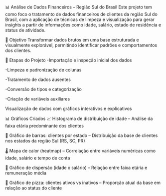 📊 Análise de Dados Financeiros – Região Sul do Brasil
Este projeto tem como foco o tratamento de dados financeiros de clientes da região Sul do Brasil, com a aplicação de técnicas de limpeza e visualização para gerar insights a partir de informações como idade, salário, estado de residência e status de atividade.

🎯 Objetivo
Transformar dados brutos em uma base estruturada e visualmente explorável, permitindo identificar padrões e comportamentos dos clientes.

🧹 Etapas do Projeto
-Importação e inspeção inicial dos dados

-Limpeza e padronização de colunas

-Tratamento de dados ausentes

-Conversão de tipos e categorização

-Criação de variáveis auxiliares

Visualização de dados com gráficos interativos e explicativos

📊 Gráficos Criados
📈 Histograma de distribuição de idade – Análise da faixa etária predominante dos clientes

🏢 Gráfico de barras: clientes por estado – Distribuição da base de clientes nos estados da região Sul (RS, SC, PR)

🌡️ Mapa de calor (heatmap) – Correlação entre variáveis numéricas como idade, salário e tempo de conta

🔄 Gráfico de dispersão (idade x salário) – Relação entre faixa etária e remuneração média

🥧 Gráfico de pizza: clientes ativos vs inativos – Proporção atual da base em relação ao status do cliente

